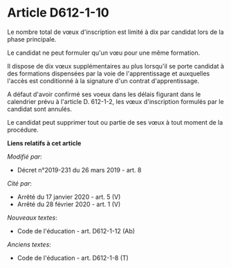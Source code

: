 # Article D612-1-10

Le nombre total de vœux d'inscription est limité à dix par candidat lors de la phase principale.

Le candidat ne peut formuler qu'un vœu pour une même formation.

Il dispose de dix vœux supplémentaires au plus lorsqu'il se porte candidat à des formations dispensées par la voie de
l'apprentissage et auxquelles l'accès est conditionné à la signature d'un contrat d'apprentissage.

A défaut d'avoir confirmé ses voeux dans les délais figurant dans le calendrier prévu à l'article D. 612-1-2, les vœux
d'inscription formulés par le candidat sont annulés.

Le candidat peut supprimer tout ou partie de ses vœux à tout moment de la procédure.

**Liens relatifs à cet article**

_Modifié par_:

  - Décret n°2019-231 du 26 mars 2019 - art. 8

_Cité par_:

  - Arrêté du 17 janvier 2020 - art. 5 (V)
  - Arrêté du 28 février 2020 - art. 1 (V)

_Nouveaux textes_:

  - Code de l'éducation - art. D612-1-12 (Ab)

_Anciens textes_:

  - Code de l'éducation - art. D612-1-8 (T)
